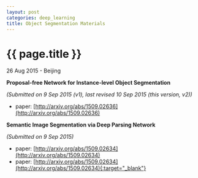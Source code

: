 ```yaml
---
layout: post
categories: deep_learning
title: Object Segmentation Materials
---
```


{{ page.title }}
================

<p class="meta">26 Aug 2015 - Beijing</p>

**Proposal-free Network for Instance-level Object Segmentation**

*(Submitted on 9 Sep 2015 (v1), last revised 10 Sep 2015 (this version, v2))*

- paper: [http://arxiv.org/abs/1509.02636](http://arxiv.org/abs/1509.02636)

**Semantic Image Segmentation via Deep Parsing Network**

*(Submitted on 9 Sep 2015)*

- paper: [http://arxiv.org/abs/1509.02634](http://arxiv.org/abs/1509.02634)
- paper: [http://arxiv.org/abs/1509.02634](http://arxiv.org/abs/1509.02634){:target="_blank"}
